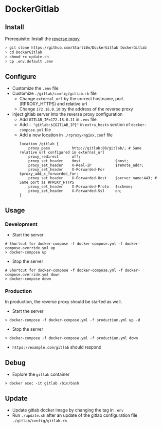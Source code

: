 # DockerGitlab

## Install

Prerequisite: Install the [reverse proxy](https://github.com/Starli0n/DockerRProxy)

```sh
> git clone https://github.com/Starli0n/DockerGitlab DockerGitlab
> cd DockerGitlab
> chmod +x update.sh
> cp .env.default .env
```

## Configure

- Customize the `.env` file
- Customize `./gitlab/config/gitlab.rb` file
	- Change `external_url` by the correct hostname, port (RPROXY_HTTPS) and relative url
	- Change `172.18.0.10` by the address of the reverse proxy
- Inject gitlab server into the reverse proxy configuration
	- Add `GITLAB_IP=172.18.0.11` in `.env` file
	- Add `- "gitlab:${GITLAB_IP}"` in `extra_hosts` section of `docker-compose.yml` file
	- Add a new location in `./rproxy/nginx.conf` file
		```
        location /gitlab {
            proxy_pass          http://gitlab:80/gitlab/; # Same relative url configured in external_url
            proxy_redirect      off;
            proxy_set_header    Host                $host;
            proxy_set_header    X-Real-IP           $remote_addr;
            proxy_set_header    X-Forwarded-For     $proxy_add_x_forwarded_for;
            proxy_set_header    X-Forwarded-Host    $server_name:443; # Same port as RPROXY_HTTPS
            proxy_set_header    X-Forwarded-Proto   $scheme;
            proxy_set_header    X-Forwarded-Ssl     on;
        }
		```

## Usage

### Development

- Start the server
```
# Shortcut for docker-compose -f docker-compose.yml -f docker-compose.override.yml up
> docker-compose up
```
- Stop the server
```
# Shortcut for docker-compose -f docker-compose.yml -f docker-compose.override.yml down
> docker-compose down
```

### Production

In production, the reverse proxy should be started as well.

- Start the server
```
> docker-compose -f docker-compose.yml -f production.yml up -d
```
- Stop the server
```
> docker-compose -f docker-compose.yml -f production.yml down
```

- `https://example.com/gitlab` should respond

## Debug

- Explore the `gitlab` container
```
> docker exec -it gitlab /bin/bash
```

## Update

- Update gitlab docker image by changing the tag in `.env`
- Run `./update.sh` after an update of the gitlab configuration file `./gitlab/config/gitlab.rb`
